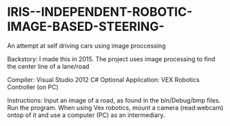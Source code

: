 # IRIS--INDEPENDENT-ROBOTIC-IMAGE-BASED-STEERING-
An attempt at self driving cars using image proccessing

Backstory: I made this in 2015. The project uses image processing to find the center line of a lane/road 

Compiler: Visual Studio 2012 C#
Optional Application: VEX Robotics Controller (on PC)

Instructions: 
Input an image of a road, as found in the bin/Debug/bmp files. Run the program.
When using Vex robotics, mount a camera (read:webcam) ontop of it and use a computer (PC) as an intermediary.
